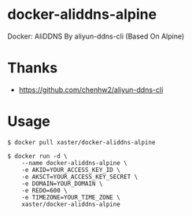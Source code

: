 # docker-aliddns-alpine
Docker: AliDDNS By aliyun-ddns-cli (Based On Alpine)

# Thanks
- https://github.com/chenhw2/aliyun-ddns-cli

# Usage
```
$ docker pull xaster/docker-aliddns-alpine

$ docker run -d \
    --name docker-aliddns-alpine \
    -e AKID=YOUR_ACCESS_KEY_ID \
    -e AKSCT=YOUR_ACCESS_KEY_SECRET \
    -e DOMAIN=YOUR_DOMAIN \
    -e REDO=600 \
    -e TIMEZONE=YOUR_TIME_ZONE \
    xaster/docker-aliddns-alpine
```
